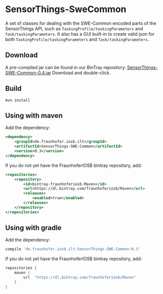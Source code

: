 # SensorThings-SweCommon

A set of classes for dealing with the SWE-Common encoded parts of the SensorThings API, such as `TaskingProfile/taskingParameters` and `Task/taskingParameters`.
It also has a GUI built-in to create valid json for both `TaskingProfile/taskingParameters` and `Task/taskingParameters`.

## Download

A pre-compiled jar can be found in our BinTray repository:
[SensorThings-SWE-Common-0.4.jar](https://bintray.com/fraunhoferiosb/Maven/download_file?file_path=de%2Ffraunhofer%2Fiosb%2Filt%2FSensorThings-SWE-Common%2F0.4%2FSensorThings-SWE-Common-0.4.jar)
Download and double-click.

## Build
```
mvn install
```

## Using with maven

Add the dependency:
```xml
<dependency>
    <groupId>de.fraunhofer.iosb.ilt</groupId>
    <artifactId>SensorThings-SWE-Common</artifactId>
    <version>0.3</version>
</dependency>

```

If you do not yet have the FraunhoferIOSB bintray repository, add:
```xml
<repositories>
    <repository>
        <id>bintray-fraunhoferiosb-Maven</id>
        <url>https://dl.bintray.com/fraunhoferiosb/Maven</url>
        <releases>
            <enabled>true</enabled>
        </releases>
    </repository>
</repositories>
```

## Using with gradle

Add the dependency:
```gradle
compile 'de.fraunhofer.iosb.ilt:SensorThings-SWE-Common:0.3'
```

If you do not yet have the FraunhoferIOSB bintray repository, add:
```gradle
repositories {
    maven {
        url  "https://dl.bintray.com/fraunhoferiosb/Maven"
    }
}
```
